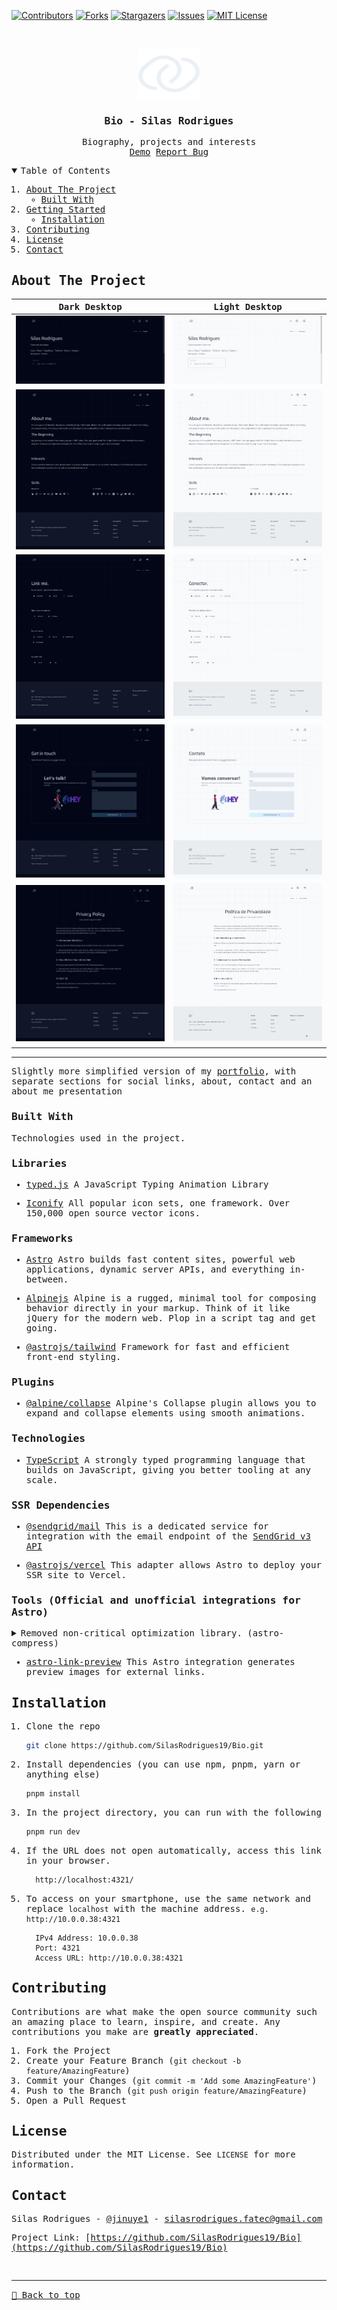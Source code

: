 [![Contributors][contributors-shield]][contributors-url]
[![Forks][forks-shield]][forks-url]
[![Stargazers][stars-shield]][stars-url]
[![Issues][issues-shield]][issues-url]
[![MIT License][license-shield]][license-url]

<!-- PROJECT LOGO -->
<br />
<samp>
<p align="center">
  <a href="https://github.com/SilasRodrigues19/Bio">
    <img src="./public/assets/logo.svg" alt="Logo" width="100" height="80">
  </a>

  <h3 align="center" id="bio">Bio - Silas Rodrigues</h3>

  <p align="center">
    Biography, projects and interests
    <br />
    <a href="https://bio-silas.vercel.app/">Demo</a>
    <a href="https://github.com/SilasRodrigues19/Bio/issues">Report Bug</a>
  </p>
</p>

<!-- TABLE OF CONTENTS -->
<details open="open">
  <summary>Table of Contents</summary>
  <ol>
    <li>
      <a href="#about-the-project">About The Project</a>
      <ul>
        <li><a href="#built-with">Built With</a></li>
      </ul>
    </li>
    <li>
      <a href="#getting-started">Getting Started</a>
      <ul>
        <li><a href="#installation">Installation</a></li>
      </ul>
    </li>
    <li><a href="#contributing">Contributing</a></li>
    <li><a href="#license">License</a></li>
    <li><a href="#contact">Contact</a></li>
  </ol>
</details>

<!-- ABOUT THE PROJECT -->

## About The Project

| Dark Desktop                                     | Light Desktop                                     |
| ------------------------------------------------ | ------------------------------------------------- |
| [![Preview][desktop-home-dark]][project-link]    | [![Preview][desktop-home-light]][project-link]    |
| [![Preview][desktop-about-dark]][project-link]   | [![Preview][desktop-about-light]][project-link]   |
| [![Preview][desktop-social-dark]][project-link]  | [![Preview][desktop-social-light]][project-link]  |
| [![Preview][desktop-contact-dark]][project-link] | [![Preview][desktop-contact-light]][project-link] |
| [![Preview][desktop-policy-dark]][project-link]  | [![Preview][desktop-policy-light]][project-link]  |

<hr>

Slightly more simplified version of my [portfolio](https://github.com/SilasRodrigues19/Portfolio), with separate sections for social links, about, contact and an about me presentation

### Built With

Technologies used in the project.

### Libraries

- [typed.js](https://github.com/mattboldt/typed.js)
  A JavaScript Typing Animation Library

- [Iconify](https://icon-sets.iconify.design/)
  All popular icon sets, one framework. Over 150,000 open source vector icons.

### Frameworks

- [Astro](https://astro.build/)
  Astro builds fast content sites, powerful web applications, dynamic server APIs, and everything in-between.

- [Alpinejs](https://alpinejs.dev/)
  Alpine is a rugged, minimal tool for composing behavior directly in your markup. Think of it like jQuery for the modern web. Plop in a script tag and get going.

- [@astrojs/tailwind](https://tailwindcss.com)
  Framework for fast and efficient front-end styling.

### Plugins

- [@alpine/collapse](https://alpinejs.dev/plugins/collapse)
  Alpine's Collapse plugin allows you to expand and collapse elements using smooth animations.

### Technologies

- [TypeScript](https://www.typescriptlang.org/)
  A strongly typed programming language that builds on JavaScript, giving you better tooling at any scale.

### SSR Dependencies

- [@sendgrid/mail](https://www.npmjs.com/package/@sendgrid/mail)
  This is a dedicated service for integration with the email endpoint of the [SendGrid v3 API](https://sendgrid.com/docs/api-reference/) 

- [@astrojs/vercel](https://docs.astro.build/pt-br/guides/integrations-guide/vercel/)
  This adapter allows Astro to deploy your SSR site to Vercel.

### Tools (Official and unofficial integrations for Astro)

<details close>
  <summary>Removed non-critical optimization library. (astro-compress)</summary>

  ###### Temporarily removed to fix SSR issue when deploying on Vercel.

- [astro-compress](https://github.com/astro-community/AstroCompress)
  AstroJS compression utilities. Compress CSS, HTML, JavaScript and more!
</details>

- [astro-link-preview](https://github.com/cijiugechu/astro-link-preview)
  This Astro integration generates preview images for external links.

<!-- GETTING STARTED -->

## Installation

1. Clone the repo

   ```sh
   git clone https://github.com/SilasRodrigues19/Bio.git
   ```

2. Install dependencies (you can use npm, pnpm, yarn or anything else)

   ```sh
   pnpm install
   ```

3. In the project directory, you can run with the following

   ```sh
   pnpm run dev
   ```

4. If the URL does not open automatically, access this link in your browser.

   ```sh
     http://localhost:4321/
   ```

5. To access on your smartphone, use the same network and replace `localhost` with the machine address. `e.g. http://10.0.0.38:4321`

   ```
     IPv4 Address: 10.0.0.38
     Port: 4321
     Access URL: http://10.0.0.38:4321
   ```

   <!-- CONTRIBUTING -->

## Contributing

Contributions are what make the open source community such an amazing place to learn, inspire, and create. Any contributions you make are **greatly appreciated**.

1. Fork the Project
2. Create your Feature Branch (`git checkout -b feature/AmazingFeature`)
3. Commit your Changes (`git commit -m 'Add some AmazingFeature'`)
4. Push to the Branch (`git push origin feature/AmazingFeature`)
5. Open a Pull Request

<!-- LICENSE -->

## License

Distributed under the MIT License. See `LICENSE` for more information.

<!-- CONTACT -->

## Contact

Silas Rodrigues - [@jinuye1](https://twitter.com/jinuye1) - silasrodrigues.fatec@gmail.com

Project Link: [https://github.com/SilasRodrigues19/Bio](https://github.com/SilasRodrigues19/Bio) <br>

<!-- MARKDOWN LINKS & IMAGES -->
<!-- https://www.markdownguide.org/basic-syntax/#reference-style-links -->

[contributors-shield]: https://img.shields.io/github/contributors/SilasRodrigues19/Bio.svg?style=for-the-badge
[contributors-url]: https://github.com/SilasRodrigues19/Bio/graphs/contributors
[forks-shield]: https://img.shields.io/github/forks/SilasRodrigues19/Bio.svg?style=for-the-badge
[forks-url]: https://github.com/SilasRodrigues19/Bio/network/members
[stars-shield]: https://img.shields.io/github/stars/SilasRodrigues19/Bio.svg?style=for-the-badge
[stars-url]: https://github.com/SilasRodrigues19/Bio/stargazers
[issues-shield]: https://img.shields.io/github/issues/SilasRodrigues19/Bio.svg?style=for-the-badge
[issues-url]: https://github.com/SilasRodrigues19/Bio/issues
[license-shield]: https://img.shields.io/github/license/SilasRodrigues19/Bio.svg?style=for-the-badge
[license-url]: https://github.com/SilasRodrigues19/Bio/blob/master/LICENSE
[license-url]: https://github.com/SilasRodrigues19/Bio/blob/master/LICENSE.txt
[desktop-home-dark]: ./public/screenshots/desktop-home-dark.png
[desktop-home-light]: ./public/screenshots/desktop-home-light.png
[desktop-about-dark]: ./public/screenshots/desktop-about-dark.png
[desktop-about-light]: ./public/screenshots/desktop-about-light.png
[desktop-social-dark]: ./public/screenshots/desktop-social-dark.png
[desktop-social-light]: ./public/screenshots/desktop-social-light.png
[desktop-contact-dark]: ./public/screenshots/desktop-contact-dark.png
[desktop-contact-light]: ./public/screenshots/desktop-contact-light.png
[desktop-policy-dark]: ./public/screenshots/desktop-policy-dark.png
[desktop-policy-light]: ./public/screenshots/desktop-policy-light.png
[project-link]: https://bio-silas.vercel.app/

<br><hr>
[🔼 Back to top](#bio---silas-rodrigues)
